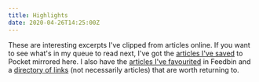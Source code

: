 ```yaml
---
title: Highlights
date: 2020-04-26T14:25:00Z
---
```


These are interesting excerpts I've clipped from articles online. If you want to see what's in my queue to read next, I've got the [articles I've saved](/articles/saved) to Pocket mirrored here. I also have the [articles I've favourited](/articles/liked) in Feedbin and a [directory of links](/links) (not necessarily articles) that are worth returning to.
